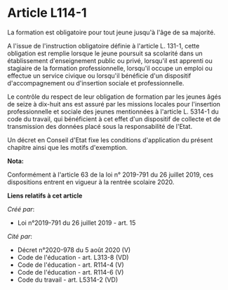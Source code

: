 # Article L114-1

La formation est obligatoire pour tout jeune jusqu'à l'âge de sa majorité.

A l'issue de l'instruction obligatoire définie à l'article L. 131-1, cette obligation est remplie lorsque le jeune poursuit
sa scolarité dans un établissement d'enseignement public ou privé, lorsqu'il est apprenti ou stagiaire de la formation
professionnelle, lorsqu'il occupe un emploi ou effectue un service civique ou lorsqu'il bénéficie d'un dispositif
d'accompagnement ou d'insertion sociale et professionnelle.

Le contrôle du respect de leur obligation de formation par les jeunes âgés de seize à dix-huit ans est assuré par les
missions locales pour l'insertion professionnelle et sociale des jeunes mentionnées à l'article L. 5314-1 du code du travail,
qui bénéficient à cet effet d'un dispositif de collecte et de transmission des données placé sous la responsabilité de
l'Etat.

Un décret en Conseil d'Etat fixe les conditions d'application du présent chapitre ainsi que les motifs d'exemption.

**Nota:**

Conformément à l'article 63 de la loi n° 2019-791 du 26 juillet 2019, ces dispositions entrent en vigueur à la rentrée
scolaire 2020.

**Liens relatifs à cet article**

_Créé par_:

  - Loi n°2019-791 du 26 juillet 2019 - art. 15

_Cité par_:

  - Décret n°2020-978 du 5 août 2020 (V)
  - Code de l'éducation - art. L313-8 (VD)
  - Code de l'éducation - art. R114-4 (V)
  - Code de l'éducation - art. R114-6 (V)
  - Code du travail - art. L5314-2 (VD)
